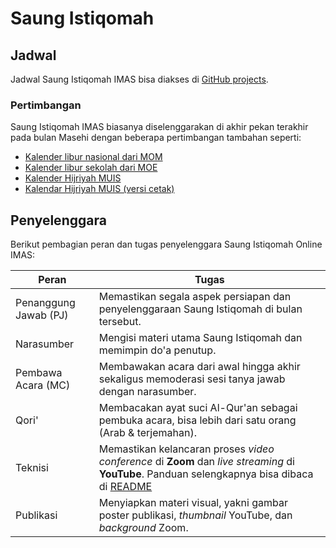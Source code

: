 # Saung Istiqomah

## Jadwal

Jadwal Saung Istiqomah IMAS bisa diakses di
[GitHub projects](https://github.com/orgs/imas-sg/projects/1).

### Pertimbangan

Saung Istiqomah IMAS biasanya diselenggarakan di akhir pekan terakhir pada bulan
Masehi dengan beberapa pertimbangan tambahan seperti:

- [Kalender libur nasional dari MOM](https://www.mom.gov.sg/employment-practices/public-holidays)
- [Kalender libur sekolah dari MOE](https://www.moe.gov.sg/calendar)
- [Kalender Hijriyah MUIS](https://www.muis.gov.sg/Media/Islamic-Calendar)
- [Kalendar Hijriyah MUIS (versi cetak)](https://go.gov.sg/muiscalendar2024)

## Penyelenggara

Berikut pembagian peran dan tugas penyelenggara Saung Istiqomah Online IMAS:

| Peran                 | Tugas                                                                                                                                                      |
| --------------------- | ---------------------------------------------------------------------------------------------------------------------------------------------------------- |
| Penanggung Jawab (PJ) | Memastikan segala aspek persiapan dan penyelenggaraan Saung Istiqomah di bulan tersebut.                                                                   |
| Narasumber            | Mengisi materi utama Saung Istiqomah dan memimpin do'a penutup.                                                                                            |
| Pembawa Acara (MC)    | Membawakan acara dari awal hingga akhir sekaligus memoderasi sesi tanya jawab dengan narasumber.                                                           |
| Qori'                 | Membacakan ayat suci Al-Qur'an sebagai pembuka acara, bisa lebih dari satu orang (Arab & terjemahan).                                                      |
| Teknisi               | Memastikan kelancaran proses _video conference_ di **Zoom** dan _live streaming_ di **YouTube**. Panduan selengkapnya bisa dibaca di [README](./README.md) |
| Publikasi             | Menyiapkan materi visual, yakni gambar poster publikasi, _thumbnail_ YouTube, dan _background_ Zoom.                                                       |

